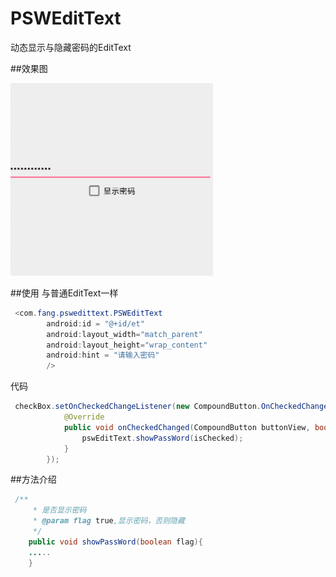 # PSWEditText
动态显示与隐藏密码的EditText

##效果图

![img](https://github.com/SmallLee/PSWEditText/blob/master/GIF2.gif)


##使用
与普通EditText一样

```Java
 <com.fang.pswedittext.PSWEditText
        android:id = "@+id/et"
        android:layout_width="match_parent"
        android:layout_height="wrap_content"
        android:hint = "请输入密码"
        />
```
代码

```Java
 checkBox.setOnCheckedChangeListener(new CompoundButton.OnCheckedChangeListener() {
            @Override
            public void onCheckedChanged(CompoundButton buttonView, boolean isChecked) {
                pswEditText.showPassWord(isChecked);
            }
        });
```

##方法介绍

```Java
 /**
     * 是否显示密码
     * @param flag true,显示密码，否则隐藏
     */
    public void showPassWord(boolean flag){
    .....
    }
```

